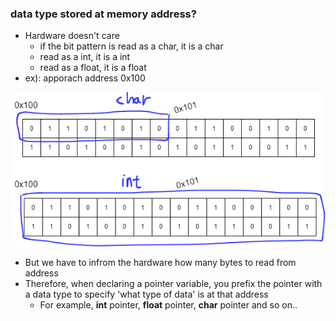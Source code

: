 ### data type stored at memory address? 
- Hardware doesn't care
    - if the bit pattern is read as a char, it is a char
    - read as a int, it is a int
    - read as a float, it is a float
- ex): apporach address 0x100



!['memory address'](./memory%20address.png)
- But we have to infrom the hardware how many bytes to read from address
- Therefore, when declaring a pointer variable, you prefix the pointer with a data type to specify 'what type of data' is at that address
    - For example, **int** pointer, **float** pointer, **char** pointer and so on..